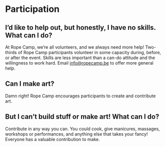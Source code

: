 # Participation

## I’d like to help out, but honestly, I have no skills. What can I do?

At Rope Camp, we’re all volunteers, and we always need more help! Two-thirds of Rope Camp participants volunteer in some capacity during, before, or after the event. Skills are less important than a can-do attitude and the willingness to work hard. Email [info@ropecamp.be](mailto:info@ropecamp.be) to offer more general help.

## Can I make art?

Damn right! Rope Camp encourages participants to create and contribute art.

## But I can’t build stuff or make art! What can I do?

Contribute in any way you can. You could cook, give manicures, massages, workshops or performances, and anything else that takes your fancy! Everyone has a valuable contribution to make.